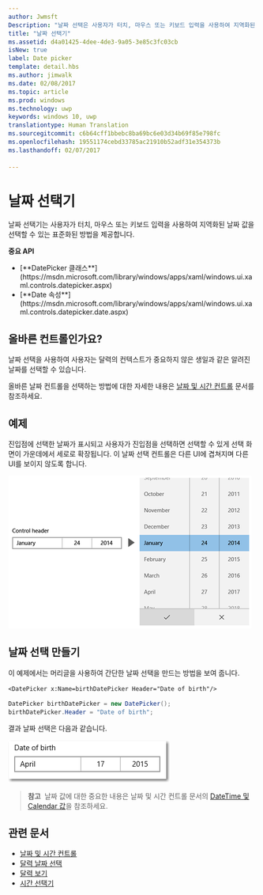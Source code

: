 ```yaml
---
author: Jwmsft
Description: "날짜 선택은 사용자가 터치, 마우스 또는 키보드 입력을 사용하여 지역화된 날짜 값을 선택할 수 있는 표준화된 방법을 제공합니다."
title: "날짜 선택기"
ms.assetid: d4a01425-4dee-4de3-9a05-3e85c3fc03cb
isNew: true
label: Date picker
template: detail.hbs
ms.author: jimwalk
ms.date: 02/08/2017
ms.topic: article
ms.prod: windows
ms.technology: uwp
keywords: windows 10, uwp
translationtype: Human Translation
ms.sourcegitcommit: c6b64cff1bbebc8ba69bc6e03d34b69f85e798fc
ms.openlocfilehash: 19551174cebd33785ac21910b52adf31e354373b
ms.lasthandoff: 02/07/2017

---
```

# <a name="date-picker"></a>날짜 선택기

<link rel="stylesheet" href="https://az835927.vo.msecnd.net/sites/uwp/Resources/css/custom.css"> 

날짜 선택기는 사용자가 터치, 마우스 또는 키보드 입력을 사용하여 지역화된 날짜 값을 선택할 수 있는 표준화된 방법을 제공합니다. 

<div class="important-apis" >
<b>중요 API</b><br/>
<ul>
<li>[**DatePicker 클래스**](https://msdn.microsoft.com/library/windows/apps/xaml/windows.ui.xaml.controls.datepicker.aspx)</li>
<li>[**Date 속성**](https://msdn.microsoft.com/library/windows/apps/xaml/windows.ui.xaml.controls.datepicker.date.aspx) </li>

</ul>
</div>


## <a name="is-this-the-right-control"></a>올바른 컨트롤인가요?
날짜 선택을 사용하여 사용자는 달력의 컨텍스트가 중요하지 않은 생일과 같은 알려진 날짜를 선택할 수 있습니다.

올바른 날짜 컨트롤을 선택하는 방법에 대한 자세한 내용은 [날짜 및 시간 컨트롤](date-and-time.md) 문서를 참조하세요.

## <a name="examples"></a>예제

진입점에 선택한 날짜가 표시되고 사용자가 진입점을 선택하면 선택할 수 있게 선택 화면이 가운데에서 세로로 확장됩니다. 이 날짜 선택 컨트롤은 다른 UI에 겹쳐지며 다른 UI를 보이지 않도록 합니다.

![날짜 선택 확장 예](images/controls_datepicker_expand.png)

## <a name="create-a-date-picker"></a>날짜 선택 만들기

이 예제에서는 머리글을 사용하여 간단한 날짜 선택을 만드는 방법을 보여 줍니다.

```xaml
<DatePicker x:Name=birthDatePicker Header="Date of birth"/>
```

```csharp
DatePicker birthDatePicker = new DatePicker();
birthDatePicker.Header = "Date of birth";
```

결과 날짜 선택은 다음과 같습니다.

![날짜 선택의 예](images/date-picker-closed.png)

> **참고**&nbsp;&nbsp;날짜 값에 대한 중요한 내용은 날짜 및 시간 컨트롤 문서의 [DateTime 및 Calendar 값](date-and-time.md#datetime-and-calendar-values)을 참조하세요.



## <a name="related-articles"></a>관련 문서

- [날짜 및 시간 컨트롤](date-and-time.md)
- [달력 날짜 선택](calendar-date-picker.md)
- [달력 보기](calendar-view.md)
- [시간 선택기](time-picker.md)

